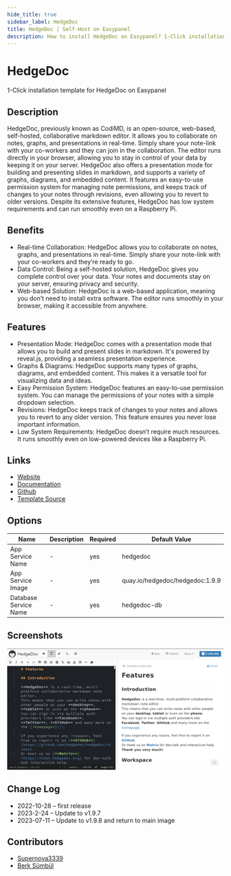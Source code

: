 ```yaml
---
hide_title: true
sidebar_label: HedgeDoc
title: HedgeDoc | Self-Host on Easypanel
description: How to install HedgeDoc on Easypanel? 1-Click installation template for HedgeDoc on Easypanel
---
```


<!-- generated -->

# HedgeDoc

1-Click installation template for HedgeDoc on Easypanel

## Description

HedgeDoc, previously known as CodiMD, is an open-source, web-based, self-hosted, collaborative markdown editor. It allows you to collaborate on notes, graphs, and presentations in real-time. Simply share your note-link with your co-workers and they can join in the collaboration. The editor runs directly in your browser, allowing you to stay in control of your data by keeping it on your server. HedgeDoc also offers a presentation mode for building and presenting slides in markdown, and supports a variety of graphs, diagrams, and embedded content. It features an easy-to-use permission system for managing note permissions, and keeps track of changes to your notes through revisions, even allowing you to revert to older versions. Despite its extensive features, HedgeDoc has low system requirements and can run smoothly even on a Raspberry Pi.

## Benefits

- Real-time Collaboration: HedgeDoc allows you to collaborate on notes, graphs, and presentations in real-time. Simply share your note-link with your co-workers and they’re ready to go.
- Data Control: Being a self-hosted solution, HedgeDoc gives you complete control over your data. Your notes and documents stay on your server, ensuring privacy and security.
- Web-based Solution: HedgeDoc is a web-based application, meaning you don’t need to install extra software. The editor runs smoothly in your browser, making it accessible from anywhere.

## Features

- Presentation Mode: HedgeDoc comes with a presentation mode that allows you to build and present slides in markdown. It's powered by reveal.js, providing a seamless presentation experience.
- Graphs & Diagrams: HedgeDoc supports many types of graphs, diagrams, and embedded content. This makes it a versatile tool for visualizing data and ideas.
- Easy Permission System: HedgeDoc features an easy-to-use permission system. You can manage the permissions of your notes with a simple dropdown selection.
- Revisions: HedgeDoc keeps track of changes to your notes and allows you to revert to any older version. This feature ensures you never lose important information.
- Low System Requirements: HedgeDoc doesn’t require much resources. It runs smoothly even on low-powered devices like a Raspberry Pi.

## Links

- [Website](https://hedgedoc.org/)
- [Documentation](https://docs.hedgedoc.org/)
- [Github](https://git.hedgedoc.org/)
- [Template Source](https://github.com/easypanel-io/templates/tree/main/templates/hedgedoc)

## Options

Name | Description | Required | Default Value
-|-|-|-
App Service Name | - | yes | hedgedoc
App Service Image | - | yes | quay.io/hedgedoc/hedgedoc:1.9.9
Database Service Name | - | yes | hedgedoc-db

## Screenshots

![HedgeDoc Screenshot](./assets/screenshot.png)

## Change Log

- 2022-10-28 – first release
- 2023-2-24 – Update to v1.9.7
- 2023-07-11 – Update to v1.9.8 and return to main image

## Contributors

- [Supernova3339](https://github.com/Supernova3339)
- [Berk Sümbül](https://berksmbl.com)

